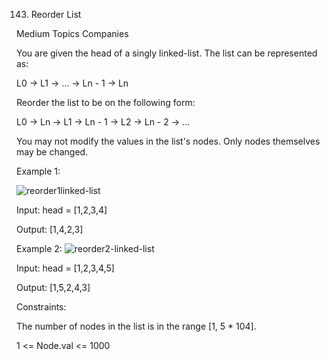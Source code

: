 143. Reorder List

Medium Topics Companies

You are given the head of a singly linked-list. The list can be represented as:

L0 → L1 → … → Ln - 1 → Ln

Reorder the list to be on the following form:

L0 → Ln → L1 → Ln - 1 → L2 → Ln - 2 → …

You may not modify the values in the list's nodes. Only nodes themselves may be changed.

 
Example 1:

![reorder1linked-list](https://github.com/AnkitPorwal04/LeetCode/assets/96345105/dd63b225-0a1a-4a92-afbe-442d8bc2073b)

Input: head = [1,2,3,4]

Output: [1,4,2,3]

Example 2:
![reorder2-linked-list](https://github.com/AnkitPorwal04/LeetCode/assets/96345105/c1ec435d-52ce-45aa-b4c7-9e016c8afd7d)

Input: head = [1,2,3,4,5]

Output: [1,5,2,4,3]
 

Constraints:

The number of nodes in the list is in the range [1, 5 * 104].

1 <= Node.val <= 1000
